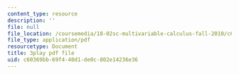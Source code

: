 ```yaml
---
content_type: resource
description: ''
file: null
file_location: /coursemedia/18-02sc-multivariable-calculus-fall-2010/c60369bb69f440d1de0c802e14236e36_CCoTAyZ14XM.pdf
file_type: application/pdf
resourcetype: Document
title: 3play pdf file
uid: c60369bb-69f4-40d1-de0c-802e14236e36
---
```

